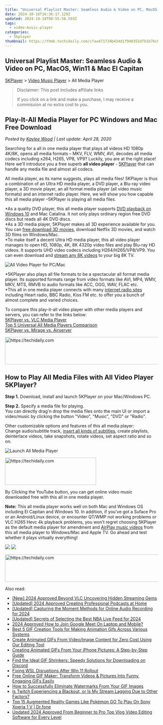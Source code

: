 ```yaml
---
title: "Universal Playlist Master: Seamless Audio & Video on PC, MacOS, Win11 & Mac El Capitan"
date: 2024-10-16T16:36:17.128Z
updated: 2024-10-18T00:55:58.593Z
tags:
  - video-music-player
categories:
  - 5kplayer
thumbnail: https://thmb.techidaily.com/cfaa471734b434d1f940355dfb1b76c8db9d162f456d0da8fe799d1c6ecd8924.jpg
---
```


## Universal Playlist Master: Seamless Audio & Video on PC, MacOS, Win11 & Mac El Capitan

[5KPlayer](https://tools.techidaily.com/5kplayer/products/) \> [Video Music Player](https://tools.techidaily.com/5kplayer/video-music-player/) \> All Media Player

>  Disclaimer: This post includes affiliate links
>
>  If you click on a link and make a purchase, I may receive a commission at no extra cost to you.
>

## Play-It-All Media Player for PC Windows and Mac Free Download

 _Posted by [Kaylee Wood](https://www.quora.com/profile/Amanda-Hu-21) | Last update: April 28, 2020_ 

Searching for a all in one media player that plays all videos HD 1080p 4K/8K, opens all media formats – MKV, FLV, WMV, AVI, decodes all media codecs including x264, H265, VP8, VP9? Luckily, you are at the right place! Here we'll introduce you a free superb **all video player** \- [5KPlayer](https://tools.techidaily.com/5kplayer/products/) that can handle any media file and almost all codecs.

All media player, as its name suggests, plays all media files! 5KPlayer is thus a combination of an Ultra HD media player, a DVD player, a Blu-ray video player, a 3D movie player, an all format media player (all video music formats) and an internet radio player. Here, we will show you how capable this all media player –5KPlayer is playing all media files.

\*As a quality DVD player, this all media player supports [DVD playback on Windows 10](https://tools.techidaily.com/5kplayer/video-music-player/) and Mac Catalina. It not only plays ordinary region free DVD discs but reads all 4K DVD discs.   
\*As a 3D media player, 5KPlayer makes all 3D experience available for you. You can [free download 3D movies](https://tools.techidaily.com/5kplayer/youtube-download/), download Netflix 3D movies, and watch 3D films on Windows/Mac.  
\*To make itself a decent Ultra HD media player, this all video player manages to open HD, 1080p, 4K, 8K 4320p video files and play Blu-ray HD videos. It supports UHD video codecs including H264/H265/VP8/VP9\. You can even download and [stream any 8K videos](https://tools.techidaily.com/5kplayer/airplay/) to your big 8K TV. 

![All Video Player for PC/Mac](https://www.5kplayer.com/video-music-player/img/5kp-free-4k-movie-player-02.jpg) 

\*5KPlayer also plays all file formats to be a spectacular all format media player. Its supported formats range from video formats like AVI, MP4, WMV, MKV, MTS, RMVB to audio formats like ACC, OGG, WAV, FLAC etc.   
\*This all in one media player connects with many [internet radio sites](https://tools.techidaily.com/5kplayer/video-music-player/) including Heart radio, BBC Radio, Kiss FM etc. to offer you a bunch of almost complete and varied choices.

To compare this play-it-all video player with other media players and servers, you can refer to the links below:  
[5KPlayer vs. VLC Media Player](https://tools.techidaily.com/5kplayer/video-music-player/)  
[Top 5 Universal All Media Players Comparison](https://tools.techidaily.com/5kplayer/video-music-player/)  
[5KPlayer vs. Mirage vs. Airserver](https://tools.techidaily.com/5kplayer/airplay/)

<!-- affiliate ads begin -->
<a href="https://appsumo.8odi.net/c/5597632/2151884/7443" target="_top" id="2151884">
  <img src="//a.impactradius-go.com/display-ad/7443-2151884" border="0" alt="https://techidaily.com" width="728" height="90"/>
</a>
<img height="0" width="0" src="https://appsumo.8odi.net/i/5597632/2151884/7443" style="position:absolute;visibility:hidden;" border="0" />
<!-- affiliate ads end -->

## How to Play All Media Files with All Video Player 5KPlayer?

**Step 1.** Download, install and launch 5KPlayer on your Mac/Windows PC.

**Step 2.** Specify a media file for playing.  
 You can directly drag'n drop the media files onto the main UI or import a video/music by clicking the button "Video", "Music", "DVD" or "Radio". 

Other customizable options and features of this all media player:  
 Change audio/subtitle track, [insert all kinds of subtitles](https://tools.techidaily.com/5kplayer/video-music-player/), create playlists, deinterlace videos, take snapshots, rotate videos, set aspect ratio and so on. 

![Launch All Media Player](https://www.5kplayer.com/video-music-player/img/youtube-0119-01.png) 

<!-- affiliate ads begin -->
<a href="https://review-au.sjv.io/c/5597632/2098704/14409" target="_top" id="2098704">
  <img src="//a.impactradius-go.com/display-ad/14409-2098704" border="0" alt="https://techidaily.com" width="300" height="90"/>
</a>
<img height="0" width="0" src="https://review-au.sjv.io/i/5597632/2098704/14409" style="position:absolute;visibility:hidden;" border="0" />
<!-- affiliate ads end -->

By Clicking the YouTube button, you can get online video music downloaded free with this all in one media player.

**Note:** This all media player works well on both Mac and Windows OS including El Capitan and Windows 10\. In addition, if you've got a Suface Pro or an Android/Linux device, or encounter QT/WMP not working problems or VLC H265 Hevc 4k playback problems, you won't regret choosing 5KPlayer as the default media player for amendment and [AirPlay music videos](https://tools.techidaily.com/5kplayer/airplay/) from this all media player to Windows/Mac and Apple TV. Go ahead and test whether it plays virtually everything!

[![](https://www.5kplayer.com/video-music-player/../button/freedownbackwin.png)](https://tools.techidaily.com/5kplayer/products/) [![](https://www.5kplayer.com/video-music-player/../button/freedownbackmac.png)](https://tools.techidaily.com/5kplayer/products/)

<!-- affiliate ads begin -->
<a href="https://unicoeye.pxf.io/c/5597632/2134236/18498" target="_top" id="2134236">
  <img src="//a.impactradius-go.com/display-ad/18498-2134236" border="0" alt="https://techidaily.com" width="728" height="90"/>
</a>
<img height="0" width="0" src="https://unicoeye.pxf.io/i/5597632/2134236/18498" style="position:absolute;visibility:hidden;" border="0" />
<!-- affiliate ads end -->

<ins class="adsbygoogle"
     style="display:block"
     data-ad-format="autorelaxed"
     data-ad-client="ca-pub-7571918770474297"
     data-ad-slot="1223367746"></ins>

<ins class="adsbygoogle"
     style="display:block"
     data-ad-client="ca-pub-7571918770474297"
     data-ad-slot="8358498916"
     data-ad-format="auto"
     data-full-width-responsive="true"></ins>

<span class="atpl-alsoreadstyle">Also read:</span>
<div><ul>
<li><a href="https://article-helps.techidaily.com/new-2024-approved-beyond-vlc-uncovering-hidden-streaming-gems/"><u>[New] 2024 Approved Beyond VLC Uncovering Hidden Streaming Gems</u></a></li>
<li><a href="https://desktop-recording.techidaily.com/updated-2024-approved-creating-professional-podcasts-at-home/"><u>[Updated] 2024 Approved Creating Professional Podcasts at Home</u></a></li>
<li><a href="https://screen-video-capture.techidaily.com/updated-capturing-the-moment-methods-for-online-audio-recording-for-2024/"><u>[Updated] Capturing the Moment Methods for Online Audio Recording for 2024</u></a></li>
<li><a href="https://fox-glue.techidaily.com/updated-secrets-of-selecting-the-best-nba-live-feed-for-2024/"><u>[Updated] Secrets of Selecting the Best NBA Live Feed for 2024</u></a></li>
<li><a href="https://on-screen-recording.techidaily.com/2024-approved-how-to-join-google-meet-on-laptop-and-mobile/"><u>2024 Approved How to Join Google Meet On Laptop and Mobile?</u></a></li>
<li><a href="https://media-tips.techidaily.com/best-5-gif-creation-tools-for-making-animation-gifs-across-various-systems/"><u>Best 5 GIF Creation Tools for Making Animation Gifs Across Various Systems</u></a></li>
<li><a href="https://media-tips.techidaily.com/create-animated-gifs-from-videoimage-content-for-zero-cost-using-our-editing-tool/"><u>Create Animated GIFs From Video/Image Content for Zero Cost Using Our Editing Tool</u></a></li>
<li><a href="https://media-tips.techidaily.com/creating-animated-gifs-from-your-iphone-pictures-a-step-by-step-guide/"><u>Creating Animated GIFs From Your iPhone Pictures: A Step-by-Step Guide</u></a></li>
<li><a href="https://media-tips.techidaily.com/find-the-ideal-gif-shrinkers-speedy-solutions-for-downloading-on-discord/"><u>Find the Ideal GIF Shrinkers: Speedy Solutions for Downloading on Discord</u></a></li>
<li><a href="https://win11.techidaily.com/fixing-wsl-disruptions-after-win-11-rollout/"><u>Fixing WSL Disruptions After Win 11 Rollout</u></a></li>
<li><a href="https://media-tips.techidaily.com/free-online-gif-maker-transform-videos-and-pictures-into-funny-engaging-gifs-easily/"><u>Free Online GIF Maker: Transform Videos & Pictures Into Funny, Engaging GIFs Easily</u></a></li>
<li><a href="https://media-tips.techidaily.com/how-to-successfully-eliminate-watermarks-from-your-gif-images/"><u>How to Successfully Eliminate Watermarks From Your GIF Images</u></a></li>
<li><a href="https://techno-recovery.techidaily.com/is-twitch-experiencing-a-blackout-or-is-my-stream-lagging-due-to-other-factors/"><u>Is Twitch Experiencing a Blackout, or Is My Stream Lagging Due to Other Factors?</u></a></li>
<li><a href="https://android-pokemon-go.techidaily.com/top-15-augmented-reality-games-like-pokemon-go-to-play-on-sony-xperia-1-v-drfone-by-drfone-virtual-android/"><u>Top 15 Augmented Reality Games Like Pokémon GO To Play On Sony Xperia 1 V | Dr.fone</u></a></li>
<li><a href="https://video-ai-editor.techidaily.com/updated-2024-approved-from-beginner-to-pro-top-vlog-video-editing-software-for-every-level/"><u>Updated 2024 Approved From Beginner to Pro Top Vlog Video Editing Software for Every Level</u></a></li>
</ul></div>

